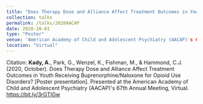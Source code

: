 ```yaml
---
title: "Does Therapy Dose and Alliance Affect Treatment Outcomes in Youth Receiving Buprenorphine/Naloxone for Opioid Use Disorders?"	
collection: talks	
permalink: /talks/2020AACAP
date: 2020-10-01
type: "Poster"
venue: 'American Academy of Child and Adolescent Psychiatry (AACAP)'s 67th Annual Meeting'
location: "Virtual"
---
```

Citation: <b>Kady, A.</b>, Park, G., Wenzel, K., Fishman, M., & Hammond, C.J. (2020, October). Does Therapy Dose and Alliance Affect Treatment Outcomes in Youth Receiving Buprenorphine/Naloxone for Opioid Use Disorders? [Poster presentation]. Presented at the American Academy of Child and Adolescent Psychiatry (AACAP)'s 67th Annual Meeting, Virtual. https://bit.ly/3rGTIGw
<br><br>
